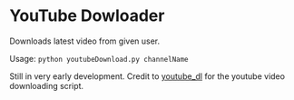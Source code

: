 YouTube Dowloader
================

Downloads latest video from given user.

Usage: `python youtubeDownload.py channelName`

Still in very early development. Credit to [youtube_dl](https://github.com/rg3/youtube-dl) for the youtube video downloading script.

